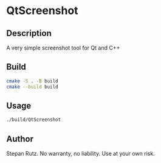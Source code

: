 # QtScreenshot

## Description

A very simple screenshot tool for Qt and C++

## Build

```bash
cmake -S . -B build
cmake --build build
```

## Usage

```bash
./build/QtScreenshot
```

## Author

Stepan Rutz. No warranty, no liability. Use at your own risk.

